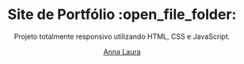 <h1 align="center"> Site de Portfólio :open_file_folder: </h1>
<p align="center"> Projeto totalmente responsivo utilizando HTML, CSS e JavaScript. </p>

<div align="center">

[Anna Laura](developer-anna.vercel.app)


